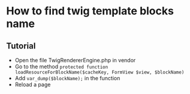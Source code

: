 How to find twig template blocks name
=====================================

Tutorial
----------------

 - Open the file TwigRendererEngine.php in vendor
 - Go to the method ```protected function loadResourceForBlockName($cacheKey, FormView $view, $blockName)```
 - Add `var_dump($blockName);` in the function
 - Reload a page
